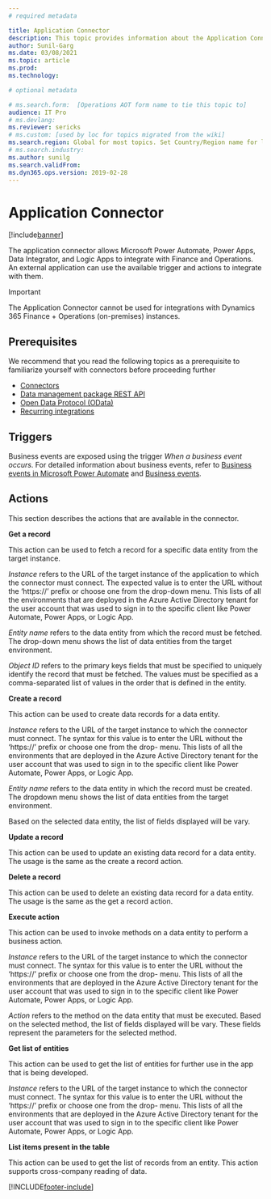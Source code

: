 ```yaml
---
# required metadata

title: Application Connector
description: This topic provides information about the Application Connector for Microsoft Power Automate and Logic Apps.
author: Sunil-Garg
ms.date: 03/08/2021
ms.topic: article
ms.prod: 
ms.technology: 

# optional metadata

# ms.search.form:  [Operations AOT form name to tie this topic to]
audience: IT Pro
# ms.devlang: 
ms.reviewer: sericks
# ms.custom: [used by loc for topics migrated from the wiki]
ms.search.region: Global for most topics. Set Country/Region name for localizations
# ms.search.industry: 
ms.author: sunilg
ms.search.validFrom:
ms.dyn365.ops.version: 2019-02-28
---
```


# Application Connector

[!include[banner](../includes/banner.md)]

The application connector allows Microsoft Power Automate, Power Apps, Data Integrator, and Logic Apps to integrate with Finance and Operations. An external application can use the available trigger and actions to integrate with them.

> [!IMPORTANT]
> The Application Connector cannot be used for integrations with Dynamics 365 Finance + Operations (on-premises) instances.

## Prerequisites
We recommend that you read the following topics as a prerequisite to familiarize yourself with connectors before proceeding further

- [Connectors](/connectors/) 
- [Data management package REST API](/dynamics365/unified-operations/dev-itpro/data-entities/data-management-api?toc=%2ffin-and-ops%2ftoc.json)
- [Open Data Protocol (OData)](/dynamics365/unified-operations/dev-itpro/data-entities/odata?toc=%2ffin-and-ops%2ftoc.json) 
- [Recurring integrations](/dynamics365/unified-operations/dev-itpro/data-entities/recurring-integrations?toc=%2ffin-and-ops%2ftoc.json) 

## Triggers
Business events are exposed using the trigger *When a business event occurs*. For detailed information about business events, refer to [Business events in Microsoft Power Automate](/dynamics365/unified-operations/dev-itpro/business-events/business-events-flow) and [Business events](/dynamics365/unified-operations/dev-itpro/business-events/home-page).

## Actions

This section describes the actions that are available in the connector.

**Get a record**

This action can be used to fetch a record for a specific data entity from the target instance.

*Instance* refers to the URL of the target instance of the application to which the connector must connect. The expected value is to enter the URL without the ‘https://’ prefix or choose one from the drop-down menu. This lists of all the environments that are deployed in the Azure Active Directory tenant for the user account that was used to sign in to the specific client like Power Automate, Power Apps, or Logic App.

*Entity name* refers to the data entity from which the record must be fetched. The drop-down menu shows the list of data entities from the target environment.

*Object ID* refers to the primary keys fields that must be specified to uniquely identify the record that must be fetched. The values must be specified as a comma-separated list of values in the order that is defined in the entity.

**Create a record**

This action can be used to create data records for a data entity.

*Instance* refers to the URL of the target instance to which the connector must connect. The syntax for this value is to enter the URL without the ‘https://’ prefix or choose one from the drop- menu. This lists of all the environments that are deployed in the Azure Active Directory tenant for the user account that was used to sign in to the specific client like Power Automate, Power Apps, or Logic App.

*Entity name* refers to the data entity in which the record must be created. The dropdown menu shows the list of data entities from the target environment.

Based on the selected data entity, the list of fields displayed will be vary.

**Update a record**

This action can be used to update an existing data record for a data entity. The usage is the same as the create a record action.

**Delete a record**

This action can be used to delete an existing data record for a data entity. The usage is the same as the get a record action.

**Execute action**

This action can be used to invoke methods on a data entity to perform a business action.

*Instance* refers to the URL of the target instance to which the connector must connect. The syntax for this value is to enter the URL without the ‘https://’ prefix or choose one from the drop- menu. This lists of all the environments that are deployed in the Azure Active Directory tenant for the user account that was used to sign in to the specific client like Power Automate, Power Apps, or Logic App.

*Action* refers to the method on the data entity that must be executed. Based on the selected method, the list of fields displayed will be vary. These fields represent the parameters for the selected method.

**Get list of entities**

This action can be used to get the list of entities for further use in the app that is being developed.

*Instance* refers to the URL of the target instance to which the connector must connect. The syntax for this value is to enter the URL without the ‘https://’ prefix or choose one from the drop- menu. This lists of all the environments that are deployed in the Azure Active Directory tenant for the user account that was used to sign in to the specific client like Power Automate, Power Apps, or Logic App.

**List items present in the table**

This action can be used to get the list of records from an entity. This action supports cross-company reading of data.



[!INCLUDE[footer-include](../../../includes/footer-banner.md)]